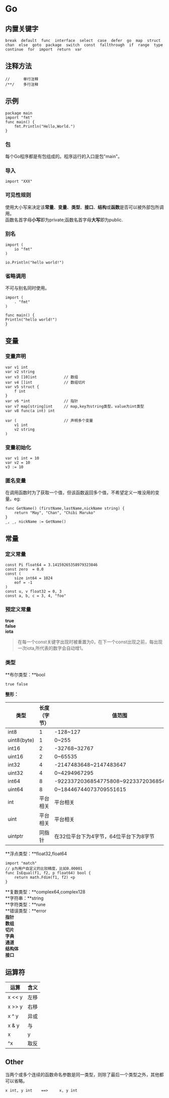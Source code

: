 # Go
## 内置关键字
    break  default  func  interface  select  case  defer  go  map  struct  chan  else  goto  package  switch  const  fallthrough  if  range  type  continue  for  import  return  var
## 注释方法
    //		单行注释
    /**/	多行注释
## 示例

    package main
    import "fmt"
    func main() {
    	fmt.Println("Hello,World.")
    }

### 包
每个Go程序都是有包组成的。程序运行的入口是包"main"。
### 导入
    import "XXX"
### 可见性规则
使用大小写来决定该**常量**、**变量**、**类型**、**接口**、**结构**或**函数**是否可以被外部包所调用。  
函数名首字母**小写**即为private;函数名首字母**大写**即为public.
### 别名
    import (
    	io "fmt"
    )
    
    io.Println("hello world!")
### 省略调用
不可与别名同时使用。

    import (
    	. "fmt"
    )
    
    func main() {
    Println("hello world!")
    }
## 变量
### 变量声明

    var v1 int
    var v2 string
    var v3 [10]int            // 数组
    var v4 []int              // 数组切片
    var v5 struct {
    	f int
    }
    var v6 *int               // 指针
    var v7 map[string]int     // map,key为string类型，value为int类型
    var v8 func(a int) int

    var (                     // 声明多个变量
    	v1 int
    	v2 string
    )

### 变量初始化
    var v1 int = 10
    var v2 = 10
    v3 := 10
### 匿名变量
在调用函数时为了获取一个值，但该函数返回多个值，不希望定义一堆没用的变量。eg:

    func GetName() (firstName,lastName,nickName string) {
    	return "May", "Chan", "Chibi Maruko"
    }
    _, _, nickName := GetName()
## 常量
### 定义常量
    const Pi float64 = 3.14159265358979323846
    const zero  = 0.0
    const (
    	size int64 = 1024
    	eof = -1
    )
    const u, v float32 = 0, 3
    const a, b, c = 3, 4, "foo"
### 预定义常量
**true**  
**false**  
**iota**  
> 在每一个const关键字出现时被重置为0，在下一个const出现之前，每出现一次iota,所代表的数字会自动增1。

### 类型
**布尔类型：**bool  

    true false

**整形：**  

| 类型 | 长度（字节） | 值范围 |
|----|--------|--|
| int8 | 1 | -128~127 |
| uint8(byte) | 1 | 0~255 |
| int16 | 2 | -32768~32767 |
| uint16 | 2 | 0~65535 |
| int32 | 4 | -2147483648~2147483647 |
| uint32 | 4 | 0~4294967295 |
| int64 | 8 | -9223372036854775808~9223372036854775807 |
| uint64 | 8 | 0~18446744073709551615 |
| int | 平台相关 | 平台相关 |
| uint | 平台相关 | 平台相关 |
| uintptr | 同指针 | 在32位平台下为4字节，64位平台下为8字节 |
  
**浮点类型：**float32,float64  

    import "match"
    // p为用户自定义的比较精度，比如0.00001
    func IsEqual(f1, f2, p float64) bool {
    	return math.Fdim(f1, f2) <p
    }

**复数类型：**complex64,complex128  
**字符串：**string  
**字符类型：**rune  
**错误类型：**error  
**指针**  
**数组**  
**切片**  
**字典**  
**通道**  
**结构体**  
**接口**

## 运算符
| 运算 | 含义 |
|----|----|
| x << y | 左移 |
| x >> y |右移 |
| x ^ y | 异或 |
| x & y | 与 |
| x | y | 或 |
| ^x | 取反 |
## Other
当两个或多个连续的函数命名参数是同一类型，则除了最后一个类型之外，其他都可以省略。

    x int, y int	==>		x, y int